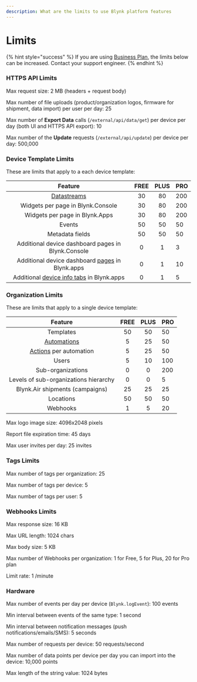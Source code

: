 ```yaml
---
description: What are the limits to use Blynk platform features
---
```


# Limits

{% hint style="success" %}
If you are using [Business Plan](https://blynk.io/pricing/business-plan), the limits below can be increased. Contact your support engineer.
{% endhint %}

###

### HTTPS API Limits

Max request size: 2 MB (headers + request body)

Max number of file uploads (product/organization logos, firmware for shipment, data import) per user per day: 25

Max number of **Export Data** calls (`/external/api/data/get`) per device per day (both UI and HTTPS API export): 10

Max number of the **Update** requests (`/external/api/update`) per device per day: 500,000





### Device Template Limits

These are limits that apply to a each device template:

|                                                 Feature                                                 | FREE | PLUS | PRO |
| :-----------------------------------------------------------------------------------------------------: | :--: | :--: | --- |
|                                  [Datastreams](templates/datastreams/)                                  |  30  |  80  | 200 |
|                                    Widgets per page in Blynk.Console                                    |  30  |  80  | 200 |
|                                      Widgets per page in Blynk.Apps                                     |  30  |  80  | 200 |
|                                                  Events                                                 |  50  |  50  | 50  |
|                                             Metadata fields                                             |  50  |  50  | 50  |
|                            Additional device dashboard pages in Blynk.Console                           |   0  |   1  | 3   |
|      Additional device dashboard [pages](https://docs.blynk.io/en/blynk.apps/pages) in Blynk.apps       |   0  |   1  | 10  |
| Additional [device info tabs](https://docs.blynk.io/en/blynk.apps/pages#device-info-tabs) in Blynk.apps |   0  |   1  | 5   |



### Organization Limits

These are limits that apply to a single device template:

|                                     Feature                                     | FREE | PLUS | PRO |
| :-----------------------------------------------------------------------------: | :--: | :--: | --- |
|                                    Templates                                    |  50  |  50  | 50  |
|                     [Automations](../concepts/automations/)                     |   5  |  25  | 50  |
| [Actions](https://docs.blynk.io/en/concepts/automations#actions) per automation |   5  |  25  | 50  |
|                                      Users                                      |   5  |  10  | 100 |
|                                Sub-organizations                                |   0  |   0  | 200 |
|                      Levels of sub-organizations hierarchy                      |   0  |   0  | 5   |
|                         Blynk.Air shipments (campaigns)                         |  25  |  25  | 25  |
|                                    Locations                                    |  50  |  50  | 50  |
|                                     Webhooks                                    |   1  |   5  | 20  |



Max logo image size: 4096x2048 pixels

Report file expiration time: 45 days

Max user invites per day: 25 invites



### Tags Limits

Max number of tags per organization: 25

Max number of tags per device: 5

Max number of tags per user: 5



### Webhooks Limits

Max response size: 16 KB

Max URL length: 1024 chars

Max body size: 5 KB

Max number of Webhooks per organization: 1 for Free, 5 for Plus, 20 for Pro plan

Limit rate: 1 /minute



### Hardware

Max number of events per day per device (`Blynk.logEvent`): 100 events

Min interval between events of the same type: 1 second

Min interval between notification messages (push notifications/emails/SMS): 5 seconds

Max number of requests per device: 50 requests/second

Max number of data points per device per day you can import into the device: 10,000 points

Max length of the string value: 1024 bytes


























